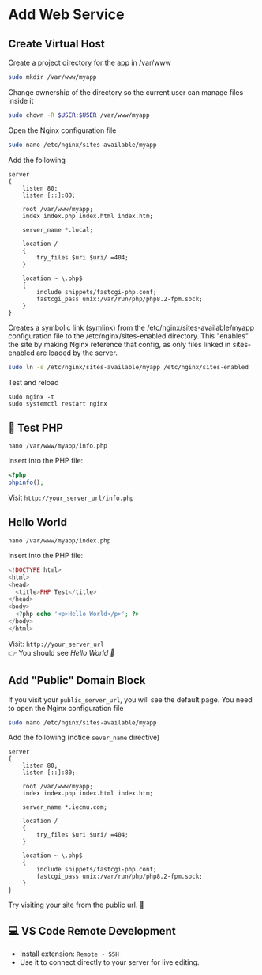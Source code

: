 # Add Web Service

## Create Virtual Host

Create a project directory for the app in /var/www

```bash
sudo mkdir /var/www/myapp
```

Change ownership of the directory so the current user can manage files inside it

```bash
sudo chown -R $USER:$USER /var/www/myapp
```

Open the Nginx configuration file

```bash
sudo nano /etc/nginx/sites-available/myapp
```

Add the following

```nginx
server
{
	listen 80;
	listen [::]:80;

	root /var/www/myapp;
	index index.php index.html index.htm;

	server_name *.local;

	location /
	{
		try_files $uri $uri/ =404;
	}

	location ~ \.php$
	{
		include snippets/fastcgi-php.conf;
		fastcgi_pass unix:/var/run/php/php8.2-fpm.sock;
	}
}

```

Creates a symbolic link (symlink) from the /etc/nginx/sites-available/myapp configuration file to the /etc/nginx/sites-enabled directory. This "enables" the site by making Nginx reference that config, as only files linked in sites-enabled are loaded by the server.

```bash
sudo ln -s /etc/nginx/sites-available/myapp /etc/nginx/sites-enabled
```

Test and reload

```
sudo nginx -t
sudo systemctl restart nginx
```

## 🐘 Test PHP

```
nano /var/www/myapp/info.php
```

Insert into the PHP file:

```php
<?php
phpinfo();
```

Visit `http://your_server_url/info.php`

## Hello World

```
nano /var/www/myapp/index.php
```

Insert into the PHP file:

```php
<!DOCTYPE html>
<html>
<head>
  <title>PHP Test</title>
</head>
<body>
  <?php echo '<p>Hello World</p>'; ?>
</body>
</html>
```

Visit: `http://your_server_url`  
👉 You should see _Hello World 🎉_

## Add "Public" Domain Block

If you visit your `public_server_url`, you will see the default page. You need to open the Nginx configuration file

```bash
sudo nano /etc/nginx/sites-available/myapp
```

Add the following (notice `sever_name` directive)

```nginx
server
{
	listen 80;
	listen [::]:80;

	root /var/www/myapp;
	index index.php index.html index.htm;

	server_name *.iecmu.com;

	location /
	{
		try_files $uri $uri/ =404;
	}

	location ~ \.php$
	{
		include snippets/fastcgi-php.conf;
		fastcgi_pass unix:/var/run/php/php8.2-fpm.sock;
	}
}

```

Try visiting your site from the public url. 🎉

## 💻 VS Code Remote Development

- Install extension: `Remote - SSH`
- Use it to connect directly to your server for live editing.
